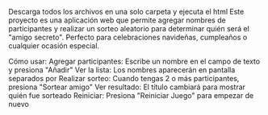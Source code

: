 Descarga todos los archivos en una solo carpeta y ejecuta el html
Este proyecto es una aplicación web que permite agregar nombres de participantes y realizar un sorteo aleatorio para determinar quién será el "amigo secreto". Perfecto para celebraciones navideñas, cumpleaños o cualquier ocasión especial.

Cómo usar:
Agregar participantes: Escribe un nombre en el campo de texto y presiona "Añadir"
Ver la lista: Los nombres aparecerán en pantalla separados por
Realizar sorteo: Cuando tengas 2 o más participantes, presiona "Sortear amigo"
Ver resultado: El título cambiará para mostrar quién fue sorteado
Reiniciar: Presiona "Reiniciar Juego" para empezar de nuevo
